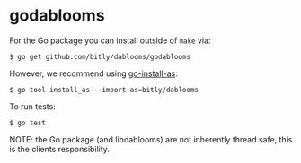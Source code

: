 godablooms
==========

For the Go package you can install outside of `make` via:

    $ go get github.com/bitly/dablooms/godablooms

However, we recommend using [go-install-as](https://github.com/mreiferson/go-install-as):

    $ go tool install_as --import-as=bitly/dablooms

To run tests:

    $ go test

NOTE: the Go package (and libdablooms) are not inherently thread safe, this is the 
clients responsibility.

